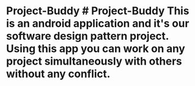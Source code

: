 # Project-Buddy # Project-Buddy This is an android application and it's our software design pattern project. Using this app you can work on any project simultaneously with others without any conflict.
